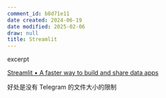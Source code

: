 ```yaml
---
comment_id: b8d71e11
date created: 2024-06-19
date modified: 2025-02-06
draw: null
title: Streamlit
---
```

excerpt

<!-- more -->

[Streamlit • A faster way to build and share data apps](https://streamlit.io/)

好处是没有 Telegram 的文件大小的限制
